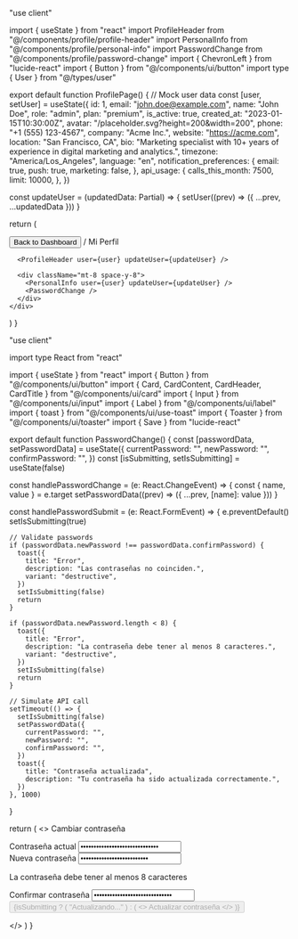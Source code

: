 "use client"

import { useState } from "react"
import ProfileHeader from "@/components/profile/profile-header"
import PersonalInfo from "@/components/profile/personal-info"
import PasswordChange from "@/components/profile/password-change"
import { ChevronLeft } from "lucide-react"
import { Button } from "@/components/ui/button"
import type { User } from "@/types/user"

export default function ProfilePage() {
  // Mock user data
  const [user, setUser] = useState<User>({
    id: 1,
    email: "john.doe@example.com",
    name: "John Doe",
    role: "admin",
    plan: "premium",
    is_active: true,
    created_at: "2023-01-15T10:30:00Z",
    avatar: "/placeholder.svg?height=200&width=200",
    phone: "+1 (555) 123-4567",
    company: "Acme Inc.",
    website: "https://acme.com",
    location: "San Francisco, CA",
    bio: "Marketing specialist with 10+ years of experience in digital marketing and analytics.",
    timezone: "America/Los_Angeles",
    language: "en",
    notification_preferences: {
      email: true,
      push: true,
      marketing: false,
    },
    api_usage: {
      calls_this_month: 7500,
      limit: 10000,
    },
  })

  const updateUser = (updatedData: Partial<User>) => {
    setUser((prev) => ({ ...prev, ...updatedData }))
  }

  return (
    <div className="container mx-auto px-4 py-8 text-white">
      <div className="mb-6 flex items-center gap-2 text-sm text-[rgba(255,255,255,0.7)]">
        <Button
          variant="ghost"
          size="sm"
          className="flex items-center gap-1 text-[rgba(255,255,255,0.7)] hover:text-white"
        >
          <ChevronLeft className="h-4 w-4" />
          Back to Dashboard
        </Button>
        <span>/</span>
        <span>Mi Perfil</span>
      </div>

      <ProfileHeader user={user} updateUser={updateUser} />

      <div className="mt-8 space-y-8">
        <PersonalInfo user={user} updateUser={updateUser} />
        <PasswordChange />
      </div>
    </div>
  )
}


"use client"

import type React from "react"

import { useState } from "react"
import { Button } from "@/components/ui/button"
import { Card, CardContent, CardHeader, CardTitle } from "@/components/ui/card"
import { Input } from "@/components/ui/input"
import { Label } from "@/components/ui/label"
import { toast } from "@/components/ui/use-toast"
import { Toaster } from "@/components/ui/toaster"
import { Save } from "lucide-react"

export default function PasswordChange() {
  const [passwordData, setPasswordData] = useState({
    currentPassword: "",
    newPassword: "",
    confirmPassword: "",
  })
  const [isSubmitting, setIsSubmitting] = useState(false)

  const handlePasswordChange = (e: React.ChangeEvent<HTMLInputElement>) => {
    const { name, value } = e.target
    setPasswordData((prev) => ({ ...prev, [name]: value }))
  }

  const handlePasswordSubmit = (e: React.FormEvent) => {
    e.preventDefault()
    setIsSubmitting(true)

    // Validate passwords
    if (passwordData.newPassword !== passwordData.confirmPassword) {
      toast({
        title: "Error",
        description: "Las contraseñas no coinciden.",
        variant: "destructive",
      })
      setIsSubmitting(false)
      return
    }

    if (passwordData.newPassword.length < 8) {
      toast({
        title: "Error",
        description: "La contraseña debe tener al menos 8 caracteres.",
        variant: "destructive",
      })
      setIsSubmitting(false)
      return
    }

    // Simulate API call
    setTimeout(() => {
      setIsSubmitting(false)
      setPasswordData({
        currentPassword: "",
        newPassword: "",
        confirmPassword: "",
      })
      toast({
        title: "Contraseña actualizada",
        description: "Tu contraseña ha sido actualizada correctamente.",
      })
    }, 1000)
  }

  return (
    <>
      <Card className="bg-[#272038] text-white">
        <CardHeader>
          <CardTitle>Cambiar contraseña</CardTitle>
        </CardHeader>
        <CardContent>
          <form onSubmit={handlePasswordSubmit} className="space-y-4">
            <div className="space-y-2">
              <Label htmlFor="currentPassword">Contraseña actual</Label>
              <Input
                id="currentPassword"
                name="currentPassword"
                type="password"
                value={passwordData.currentPassword}
                onChange={handlePasswordChange}
                className="border-[#342A5B] bg-[#1a1625] text-white focus-visible:ring-[#AC9DFB]"
                required
              />
            </div>
            <div className="space-y-2">
              <Label htmlFor="newPassword">Nueva contraseña</Label>
              <Input
                id="newPassword"
                name="newPassword"
                type="password"
                value={passwordData.newPassword}
                onChange={handlePasswordChange}
                className="border-[#342A5B] bg-[#1a1625] text-white focus-visible:ring-[#AC9DFB]"
                required
                minLength={8}
              />
              <p className="text-xs text-[rgba(255,255,255,0.7)]">La contraseña debe tener al menos 8 caracteres</p>
            </div>
            <div className="space-y-2">
              <Label htmlFor="confirmPassword">Confirmar contraseña</Label>
              <Input
                id="confirmPassword"
                name="confirmPassword"
                type="password"
                value={passwordData.confirmPassword}
                onChange={handlePasswordChange}
                className="border-[#342A5B] bg-[#1a1625] text-white focus-visible:ring-[#AC9DFB]"
                required
              />
            </div>
            <div className="flex justify-end">
              <Button type="submit" disabled={isSubmitting} className="bg-[#837cf2] hover:bg-[#AC9DFB]">
                {isSubmitting ? (
                  "Actualizando..."
                ) : (
                  <>
                    <Save className="mr-2 h-4 w-4" /> Actualizar contraseña
                  </>
                )}
              </Button>
            </div>
          </form>
        </CardContent>
      </Card>
      <Toaster />
    </>
  )
}
